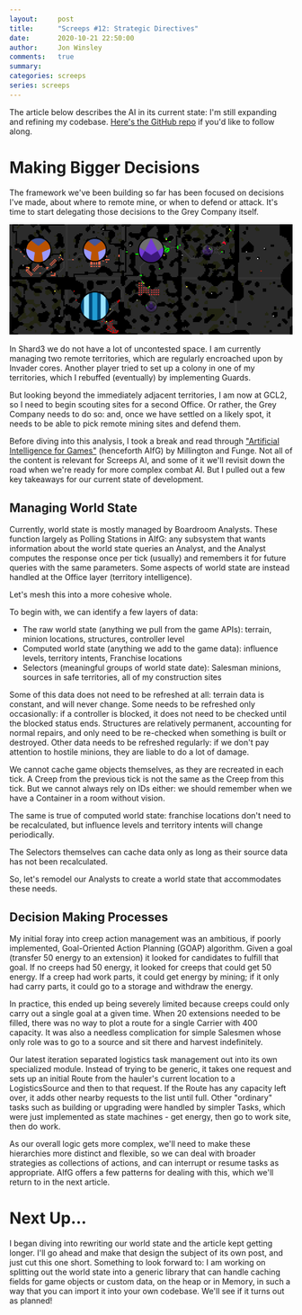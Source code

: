```yaml
---
layout:     post
title:      "Screeps #12: Strategic Directives"
date:       2020-10-21 22:50:00
author:     Jon Winsley
comments:   true
summary:    
categories: screeps
series: screeps
---
```


The article below describes the AI in its current state: I'm still expanding and refining my codebase. [Here's the GitHub repo](https://github.com/glitchassassin/screeps) if you'd like to follow along.

# Making Bigger Decisions

The framework we've been building so far has been focused on decisions I've made, about where to remote mine, or when to defend or attack. It's time to start delegating those decisions to the Grey Company itself.

![The Grey Company neighborhood](/assets/screeps-neighborhood.png)

In Shard3 we do not have a lot of uncontested space. I am currently managing two remote territories, which are regularly encroached upon by Invader cores. Another player tried to set up a colony in one of my territories, which I rebuffed (eventually) by implementing Guards. 

But looking beyond the immediately adjacent territories, I am now at GCL2, so I need to begin scouting sites for a second Office. Or rather, the Grey Company needs to do so: and, once we have settled on a likely spot, it needs to be able to pick remote mining sites and defend them.

Before diving into this analysis, I took a break and read through ["Artificial Intelligence for Games"](https://www.amazon.com/Artificial-Intelligence-Games-Ian-Millington/dp/0123747317) (henceforth AIfG) by Millington and Funge. Not all of the content is relevant for Screeps AI, and some of it we'll revisit down the road when we're ready for more complex combat AI. But I pulled out a few key takeaways for our current state of development.

## Managing World State

Currently, world state is mostly managed by Boardroom Analysts. These function largely as Polling Stations in AIfG: any subsystem that wants information about the world state queries an Analyst, and the Analyst computes the response once per tick (usually) and remembers it for future queries with the same parameters. Some aspects of world state are instead handled at the Office layer (territory intelligence).

Let's mesh this into a more cohesive whole.

To begin with, we can identify a few layers of data:

* The raw world state (anything we pull from the game APIs): terrain, minion locations, structures, controller level
* Computed world state (anything we add to the game data): influence levels, territory intents, Franchise locations
* Selectors (meaningful groups of world state date): Salesman minions, sources in safe territories, all of my construction sites

Some of this data does not need to be refreshed at all: terrain data is constant, and will never change. Some needs to be refreshed only occasionally: if a controller is blocked, it does not need to be checked until the blocked status ends. Structures are relatively permanent, accounting for normal repairs, and only need to be re-checked when something is built or destroyed. Other data needs to be refreshed regularly: if we don't pay attention to hostile minions, they are liable to do a lot of damage.

We cannot cache game objects themselves, as they are recreated in each tick. A Creep from the previous tick is not the same as the Creep from this tick. But we cannot always rely on IDs either: we should remember when we have a Container in a room without vision.

The same is true of computed world state: franchise locations don't need to be recalculated, but influence levels and territory intents will change periodically.

The Selectors themselves can cache data only as long as their source data has not been recalculated.

So, let's remodel our Analysts to create a world state that accommodates these needs.

## Decision Making Processes

My initial foray into creep action management was an ambitious, if poorly implemented, Goal-Oriented Action Planning (GOAP) algorithm. Given a goal (transfer 50 energy to an extension) it looked for candidates to fulfill that goal. If no creeps had 50 energy, it looked for creeps that could get 50 energy. If a creep had work parts, it could get energy by mining; if it only had carry parts, it could go to a storage and withdraw the energy.

In practice, this ended up being severely limited because creeps could only carry out a single goal at a given time. When 20 extensions needed to be filled, there was no way to plot a route for a single Carrier with 400 capacity. It was also a needless complication for simple Salesmen whose only role was to go to a source and sit there and harvest indefinitely.

Our latest iteration separated logistics task management out into its own specialized module. Instead of trying to be generic, it takes one request and sets up an initial Route from the hauler's current location to a LogisticsSource and then to that request. If the Route has any capacity left over, it adds other nearby requests to the list until full. Other "ordinary" tasks such as building or upgrading were handled by simpler Tasks, which were just implemented as state machines - get energy, then go to work site, then do work.

As our overall logic gets more complex, we'll need to make these hierarchies more distinct and flexible, so we can deal with broader strategies as collections of actions, and can interrupt or resume tasks as appropriate. AIfG offers a few patterns for dealing with this, which we'll return to in the next article.

# Next Up...

I began diving into rewriting our world state and the article kept getting longer. I'll go ahead and make that design the subject of its own post, and just cut this one short. Something to look forward to: I am working on splitting out the world state into a generic library that can handle caching fields for game objects or custom data, on the heap or in Memory, in such a way that you can import it into your own codebase. We'll see if it turns out as planned!